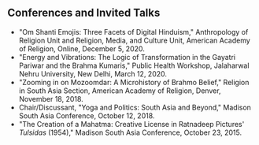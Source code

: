 ## Conferences and Invited Talks

* "Om Shanti Emojis: Three Facets of Digital Hinduism," Anthropology of Religion Unit and Religion, Media, and Culture Unit, American Academy of Religion, Online, December 5, 2020.
* "Energy and Vibrations: The Logic of Transformation in the Gayatri Pariwar and the Brahma Kumaris," Public Health Workshop, Jalaharwal Nehru University, New Delhi, March 12, 2020.
* "Zooming in on Mozoomdar: A Microhistory of Brahmo Belief," Religion in South Asia Section, American Academy of Religion, Denver, November 18, 2018.
* Chair/Discussant, "Yoga and Politics: South Asia and Beyond," Madison South Asia Conference, October 12, 2018.
* "The Creation of a Mahatma: Creative License in Ratnadeep Pictures' _Tulsidas_ (1954)," Madison South Asia Conference, October 23, 2015.
